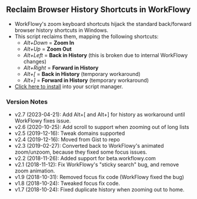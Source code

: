 ## Reclaim Browser History Shortcuts in WorkFlowy
* WorkFlowy's zoom keyboard shortcuts hijack the standard back/forward browser history shortcuts in Windows.
* This script reclaims them, mapping the following shortcuts:
  * _Alt+Down_  = **Zoom In** 
  * _Alt+Up_    = **Zoom Out** 
  * _Alt+Left_  = **Back in History** (this is broken due to internal WorkFlowy changes)
  * _Alt+Right_ = **Forward in History** 
  * _Alt+\[_  = **Back in History** (temporary workaround)
  * _Alt+\]_ = **Forward in History** (temporary workaround)
* [Click here to install](https://github.com/rawbytz/reclaim-chrome-history/raw/master/reclaimChromeHistory.user.js) into your script manager.
### Version Notes
- v2.7 (2023-04-21): Add Alt+\[ and Alt+\] for history as workaround until WorkFlowy fixes issue.
- v2.6 (2020-10-25): Add scroll to support when zooming out of long lists
- v2.5 (2019-12-16): Tweak domains supported
- v2.4 (2019-12-16): Moved from Gist to repo
- v2.3 (2019-02-27): Converted back to WorkFlowy's animated zoom/unzoom, because they fixed some focus issues.
- v2.2 (2018-11-26): Added support for beta.workflowy.com
- v2.1 (2018-11-12): Fix WorkFlowy's "sticky search" bug, and remove zoom animation.
- v1.9 (2018-10-31): Removed focus fix code (WorkFlowy fixed the bug)
- v1.8 (2018-10-24): Tweaked focus fix code.
- v1.7 (2018-10-24): Fixed duplicate history when zooming out to home.